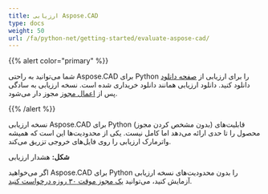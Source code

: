 ```yaml
---
title: ارزیابی Aspose.CAD
type: docs
weight: 50
url: /fa/python-net/getting-started/evaluate-aspose-cad/
---
```


{{% alert color="primary" %}}

شما می‌توانید به راحتی Aspose.CAD برای Python را برای ارزیابی از [صفحه دانلود](https://downloads.aspose.com/cad/python-net) دانلود کنید. دانلود ارزیابی همانند دانلود خریداری شده است. نسخه ارزیابی به سادگی پس از [اعمال مجوز](/fa/cad/python-net/licensing/) مجوز دار می‌شود.

{{% /alert %}}

نسخه ارزیابی Aspose.CAD برای Python (بدون مشخص کردن مجوز) قابلیت‌های محصول را تا حدی ارائه می‌دهد اما کامل نیست. یکی از محدودیت‌ها این است که همیشه واترمارک ارزیابی را روی فایل‌های خروجی تزریق می‌کند.

**شکل:** هشدار ارزیابی

اگر می‌خواهید Aspose.CAD برای Python را بدون محدودیت‌های نسخه ارزیابی آزمایش کنید، می‌توانید [یک مجوز موقت ۳۰ روزه درخواست کنید](https://purchase.aspose.com/temporary-license).
